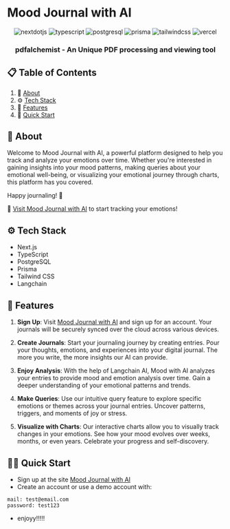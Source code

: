 # Mood Journal with AI

<div align="center">

  <div>
    <img src="https://img.shields.io/badge/-Next_JS-black?style=for-the-badge&logoColor=white&logo=nextdotjs&color=000000" alt="nextdotjs" />
    <img src="https://img.shields.io/badge/-TypeScript-black?style=for-the-badge&logoColor=white&logo=typescript&color=3178C6" alt="typescript" />
    <img src="https://img.shields.io/badge/-PostgreSQL-black?style=for-the-badge&logoColor=white&logo=postgresql&color=336791" alt="postgresql" />
    <img src="https://img.shields.io/badge/-Prisma-black?style=for-the-badge&logoColor=white&logo=prisma&color=2D3748" alt="prisma" />
    <img src="https://img.shields.io/badge/-Tailwind_CSS-black?style=for-the-badge&logoColor=white&logo=tailwindcss&color=06B6D4" alt="tailwindcss" />
    <img src="https://img.shields.io/badge/-vercel-black?style=for-the-badge&logo=vercel&color=000000" alt="vercel" />
  </div>

  <h3 align="center">pdfalchemist - An Unique PDF processing and viewing tool</h3>
</div>

## 📋 <a name="table">Table of Contents</a>

1. 🤖 [About](#about)
2. ⚙️ [Tech Stack](#tech-stack)
3. 🔋 [Features](#features)
4. 🤸 [Quick Start](#quick-start)

## <a name="about">🧐 About</a>

Welcome to Mood Journal with AI, a powerful platform designed to help you track and analyze your emotions over time. Whether you're interested in gaining insights into your mood patterns, making queries about your emotional well-being, or visualizing your emotional journey through charts, this platform has you covered.

Happy journaling! 📝

🫱 [Visit Mood Journal with AI](https://mood-with-ai.vercel.app/) to start tracking your emotions!

## <a name="tech-stack">⚙️ Tech Stack</a>

- Next.js
- TypeScript
- PostgreSQL
- Prisma
- Tailwind CSS
- Langchain

## <a name="features">🔋 Features</a>

1. **Sign Up**: Visit [Mood Journal with AI](https://mood-with-ai.vercel.app/) and sign up for an account. Your journals will be securely synced over the cloud across various devices.

2. **Create Journals**: Start your journaling journey by creating entries. Pour your thoughts, emotions, and experiences into your digital journal. The more you write, the more insights our AI can provide.

3. **Enjoy Analysis**: With the help of Langchain AI, Mood with AI analyzes your entries to provide mood and emotion analysis over time. Gain a deeper understanding of your emotional patterns and trends.

4. **Make Queries**: Use our intuitive query feature to explore specific emotions or themes across your journal entries. Uncover patterns, triggers, and moments of joy or stress.

5. **Visualize with Charts**: Our interactive charts allow you to visually track changes in your emotions. See how your mood evolves over weeks, months, or even years. Celebrate your progress and self-discovery.


## <a name="qucik-start">🏃💨 Quick Start</a>
- Sign up at the site [Mood Journal with AI](https://mood-with-ai.vercel.app/)
- Create an account or use a demo account with: 
```
mail: test@email.com
password: test123
```
- enjoyy!!!!!
